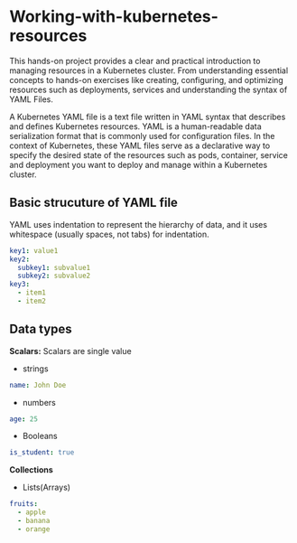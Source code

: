 # Working-with-kubernetes-resources

This hands-on project provides a clear and practical introduction to managing resources in a Kubernetes cluster. From understanding essential concepts to hands-on exercises like  creating, configuring, and optimizing resources such as deployments, services and understanding the syntax of YAML Files.

A Kubernetes YAML file is a text file written in YAML syntax that describes and defines Kubernetes resources. YAML is a human-readable data serialization format that is commonly used for configuration files. In the context of Kubernetes, these YAML files serve as a declarative way to specify the desired state of the resources such as pods, container, service and deployment you want to deploy and manage within a Kubernetes cluster.

## Basic strucuture of YAML file

YAML uses indentation to represent the hierarchy of data, and it uses whitespace (usually spaces, not tabs) for indentation.

```yaml
key1: value1
key2:
  subkey1: subvalue1
  subkey2: subvalue2
key3:
  - item1
  - item2

```

## Data types

**Scalars:** Scalars are single value

- strings

```yaml
name: John Doe

```

- numbers

```yaml
age: 25

```

- Booleans

```yaml
is_student: true

```

**Collections**

- Lists(Arrays)

```yml
fruits:
  - apple
  - banana
  - orange

```
